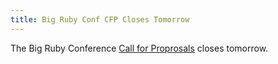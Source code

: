 ```yaml
---
title: Big Ruby Conf CFP Closes Tomorrow
---
```


The Big Ruby Conference [Call for Proprosals][cfp] closes tomorrow.

[cfp]: https://bigrubyconf2014.busyconf.com/proposals/new
